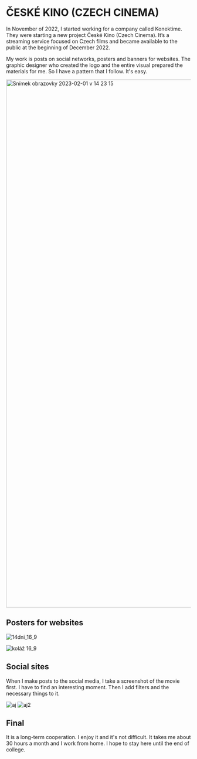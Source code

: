 # ČESKÉ KINO (CZECH CINEMA)

In November of 2022, I started working for a company called Konektime. They were starting a new project České Kino (Czech Cinema). It’s a streaming service focused on Czech films and became available to the public at the beginning of December 2022.

My work is posts on social networks, posters and banners for websites. The graphic designer who created the logo and the entire visual prepared the materials for me.
So I have a pattern that I follow. It's easy.

<img width="1440" alt="Snímek obrazovky 2023-02-01 v 14 23 15" src="https://user-images.githubusercontent.com/116068699/216055098-5a603cd1-e405-497e-a855-3566168962fd.png">

## Posters for websites

![14dni_16_9](https://user-images.githubusercontent.com/116068699/216058107-c731c6dc-1333-4ebd-8b48-3f88ad48ecfe.jpg)

![koláž 16_9](https://user-images.githubusercontent.com/116068699/216058231-1299bf85-1186-4eb6-8d86-7e0a87ddb591.jpg)

## Social sites

When I make posts to the social media, I take a screenshot of the movie first. I have to find an interesting moment.
Then I add filters and the necessary things to it.


![aj](https://user-images.githubusercontent.com/116068699/216844631-57809358-2e72-4ea0-a575-8a26fde0155f.jpg)
![aj2](https://user-images.githubusercontent.com/116068699/216844632-3a3e0fff-8aed-424f-89c1-b33057ab3d5f.jpg)


## Final
It is a long-term cooperation. I enjoy it and it's not difficult. It takes me about 30 hours a month and I work from home. I hope to stay here until the end of college.
